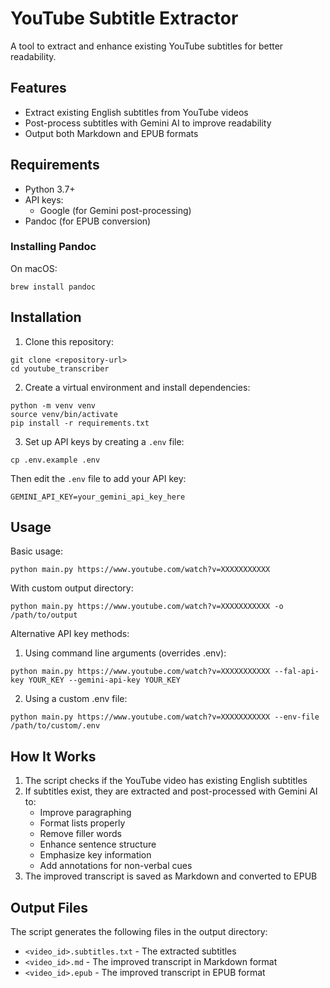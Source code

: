 # YouTube Subtitle Extractor

A tool to extract and enhance existing YouTube subtitles for better readability.

## Features

- Extract existing English subtitles from YouTube videos
- Post-process subtitles with Gemini AI to improve readability
- Output both Markdown and EPUB formats

## Requirements

- Python 3.7+
- API keys:
  - Google (for Gemini post-processing)
- Pandoc (for EPUB conversion)

### Installing Pandoc

On macOS:
```
brew install pandoc
```

## Installation

1. Clone this repository:
```
git clone <repository-url>
cd youtube_transcriber
```

2. Create a virtual environment and install dependencies:
```
python -m venv venv
source venv/bin/activate
pip install -r requirements.txt
```

3. Set up API keys by creating a `.env` file:
```
cp .env.example .env
```
Then edit the `.env` file to add your API key:
```
GEMINI_API_KEY=your_gemini_api_key_here
```

## Usage

Basic usage:
```
python main.py https://www.youtube.com/watch?v=XXXXXXXXXXX
```

With custom output directory:
```
python main.py https://www.youtube.com/watch?v=XXXXXXXXXXX -o /path/to/output
```

Alternative API key methods:

1. Using command line arguments (overrides .env):
```
python main.py https://www.youtube.com/watch?v=XXXXXXXXXXX --fal-api-key YOUR_KEY --gemini-api-key YOUR_KEY
```

2. Using a custom .env file:
```
python main.py https://www.youtube.com/watch?v=XXXXXXXXXXX --env-file /path/to/custom/.env
```

## How It Works

1. The script checks if the YouTube video has existing English subtitles
2. If subtitles exist, they are extracted and post-processed with Gemini AI to:
   - Improve paragraphing
   - Format lists properly
   - Remove filler words
   - Enhance sentence structure
   - Emphasize key information
   - Add annotations for non-verbal cues
4. The improved transcript is saved as Markdown and converted to EPUB

## Output Files

The script generates the following files in the output directory:
- `<video_id>.subtitles.txt` - The extracted subtitles
- `<video_id>.md` - The improved transcript in Markdown format
- `<video_id>.epub` - The improved transcript in EPUB format
